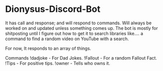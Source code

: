 # Dionysus-Discord-Bot

It has call and response; and will respond to commands. Will always be worked on and updated unless something comes up.
The bot is mostly for shitposting until I figure out how to get it to search libraries like.... a command to find a random video on YouTube with a search.

For now, It responds to an array of things.

Commands
!dadjoke - For Dad Jokes.
!Fallout - For a random Fallout Fact.
!Tips - For positive tips.
!owner - Tells who owns it.
